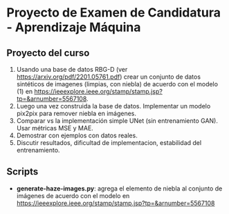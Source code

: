 # Proyecto de Examen de Candidatura - Aprendizaje Máquina

## Proyecto del curso

1. Usando una base de datos RBG-D (ver https://arxiv.org/pdf/2201.05761.pdf) crear un conjunto de datos sintéticos de imagenes (limpias, con niebla) de acuerdo con el modelo (1) en https://ieeexplore.ieee.org/stamp/stamp.jsp?tp=&arnumber=5567108.
2. Luego una vez construida la base de datos. Implementar un modelo pix2pix para remover niebla en imágenes. 
3. Comparar vs la implementación simple UNet (sin entrenamiento GAN). Usar métricas MSE y MAE.
4. Demostrar con ejemplos con datos reales.
5. Discutir resultados, dificultad de implementacion, estabilidad del entrenamiento. 

## Scripts

- **generate-haze-images.py**: agrega el elemento de niebla al conjunto de imágenes de acuerdo con el modelo en https://ieeexplore.ieee.org/stamp/stamp.jsp?tp=&arnumber=5567108

